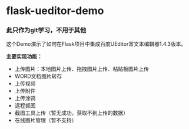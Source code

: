 # flask-ueditor-demo
### 此只作为git学习，不用于其他
这个Demo演示了如何在Flask项目中集成百度UEditor富文本编辑器1.4.3版本。

**主要实现功能：**

- 上传图片：本地图片上传、拖拽图片上传、粘贴板图片上传
- WORD文档图片转存
- 上传视频
- 上传附件
- 上传涂鸦
- 远程抓图
- 截图工具上传（暂无成功，获取不到上传的数据）
- 在线图片管理（暂不支持）
